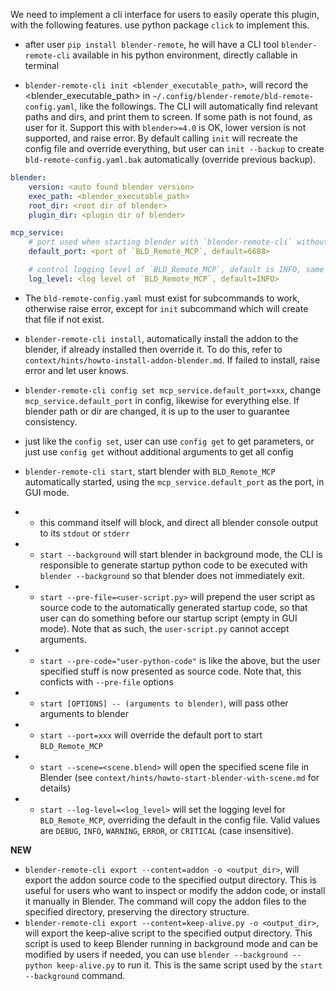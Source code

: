 We need to implement a cli interface for users to easily operate this plugin, with the following features. use python package `click` to implement this.

- after user `pip install blender-remote`, he will have a CLI tool `blender-remote-cli` available in his python environment, directly callable in terminal

- `blender-remote-cli init <blender_executable_path>`, will record the <blender_executable_path> in `~/.config/blender-remote/bld-remote-config.yaml`, like the followings. The CLI will automatically find relevant paths and dirs, and print them to screen. If some path is not found, as user for it. Support this with `blender>=4.0` is OK, lower version is not supported, and raise error. By default calling `init` will recreate the config file and override everything, but user can `init --backup` to create `bld-remote-config.yaml.bak` automatically (override previous backup).

```yaml
blender:
    version: <auto found blender version>
    exec_path: <blender_executable_path>
    root_dir: <root dir of blender>
    plugin_dir: <plugin dir of blender>

mcp_service:
    # port used when starting blender with `blender-remote-cli` without specifying port
    default_port: <port of `BLD_Remote_MCP`, default=6688>

    # control logging level of `BLD_Remote_MCP`, default is INFO, same as `BLD_REMOTE_LOG_LEVEL`, case insensitive
    log_level: <log level of `BLD_Remote_MCP`, default=INFO>
```

- The `bld-remote-config.yaml` must exist for subcommands to work, otherwise raise error, except for `init` subcommand which will create that file if not exist.

- `blender-remote-cli install`, automatically install the addon to the blender, if already installed then override it. To do this, refer to `context/hints/howto-install-addon-blender.md`. If failed to install, raise error and let user knows.

- `blender-remote-cli config set mcp_service.default_port=xxx`, change `mcp_service.default_port` in config, likewise for everything else. If blender path or dir are changed, it is up to the user to guarantee consistency.

- just like the `config set`, user can use `config get` to get parameters, or just use `config get` without additional arguments to get all config

- `blender-remote-cli start`, start blender with `BLD_Remote_MCP` automatically started, using the `mcp_service.default_port` as the port, in GUI mode.
- - this command itself will block, and direct all blender console output to its `stdout` or `stderr`
- - `start --background` will start blender in background mode, the CLI is responsible to generate startup python code to be executed with `blender --background` so that blender does not immediately exit.
- - `start --pre-file=<user-script.py>` will prepend the user script as source code to the automatically generated startup code, so that user can do something before our startup script (empty in GUI mode). Note that as such, the `user-script.py` cannot accept arguments.
- - `start --pre-code="user-python-code"` is like the above, but the user specified stuff is now presented as source code. Note that, this conficts with `--pre-file` options
- - `start [OPTIONS] -- (arguments to blender)`, will pass other arguments to blender
- - `start --port=xxx` will override the default port to start `BLD_Remote_MCP`

- - `start --scene=<scene.blend>` will open the specified scene file in Blender (see `context/hints/howto-start-blender-with-scene.md` for details)
- - `start --log-level=<log_level>` will set the logging level for `BLD_Remote_MCP`, overriding the default in the config file. Valid values are `DEBUG`, `INFO`, `WARNING`, `ERROR`, or `CRITICAL` (case insensitive).

**NEW**
- `blender-remote-cli export --content=addon -o <output_dir>`, will export the addon source code to the specified output directory. This is useful for users who want to inspect or modify the addon code, or install it manually in Blender. The command will copy the addon files to the specified directory, preserving the directory structure.
- `blender-remote-cli export --content=keep-alive.py -o <output_dir>`, will export the keep-alive script to the specified output directory. This script is used to keep Blender running in background mode and can be modified by users if needed, you can use `blender --background --python keep-alive.py` to run it. This is the same script used by the `start --background` command.
